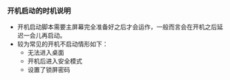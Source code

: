 ### 开机启动的时机说明


- 开机启动脚本需要主屏幕完全准备好之后才会运作，一般而言会在开机之后延迟一会儿再启动。
- 较为常见的开机不启动情形如下：
  - 无法进入桌面
  - 开机后进入安全模式
  - 设置了锁屏密码

